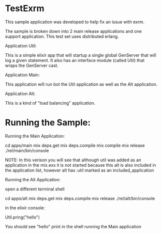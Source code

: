 TestExrm
========

This sample application was developed to help fix an issue with exrm.

The sample is broken down into 2 main release applications and one support application.  This test set uses distributed erlang.


Application Util:

This is a simple elixir app that will startup a single global GenServer that will log a given statement.  It also has an interface module (called Util) that wraps the GenServer cast.

Application Main:

This application will run bot the Util application as well as the Alt application.

Application Alt:

This is a kind of "load balancing" application.


Running the Sample:
===================

Running the Main Application:

cd apps/main
mix deps.get
mix deps.compile
mix compile
mix release
./rel/main/bin/console

NOTE:  In this verison you will see that although util was added as an application in the mix.exs it is not started
because this alt is also included in the application list, however alt has :util marked as an included_application

Running the Alt Application:

open a different terminal shell

cd apps/alt
mix deps.get
mix deps.compile
mix release
./rel/alt/bin/console

in the elixir console:

Util.pring("hello")

You should see "hello" print in the shell running the Main application
